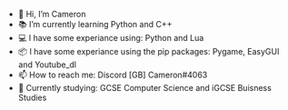 - 📱 Hi, I’m Cameron
- 📚 I’m currently learning Python and C++
- 💻 I have some experiance using: Python and Lua
- 📦 I have some experiance using the pip packages: Pygame, EasyGUI and Youtube_dl
- 📫 How to reach me: Discord [GB] Cameron#4063
- 🏫 Currently studying: GCSE Computer Science and iGCSE Buisness Studies 
<!---
Cameron-Programer/Cameron-Programer is a ✨ special ✨ repository because its `README.md` (this file) appears on your GitHub profile.
You can click the Preview link to take a look at your changes.
--->
